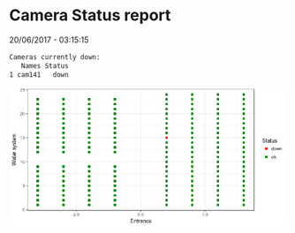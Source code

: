 Camera Status report
================
20/06/2017 - 03:15:15

    Cameras currently down:
       Names Status
    1 cam141   down

![](camreport_files/figure-markdown_github/unnamed-chunk-2-1.png)

